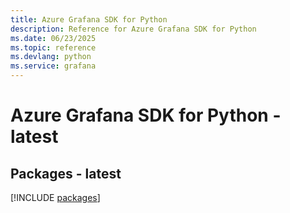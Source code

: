 ```yaml
---
title: Azure Grafana SDK for Python
description: Reference for Azure Grafana SDK for Python
ms.date: 06/23/2025
ms.topic: reference
ms.devlang: python
ms.service: grafana
---
```

# Azure Grafana SDK for Python - latest
## Packages - latest
[!INCLUDE [packages](grafana-index.md)]